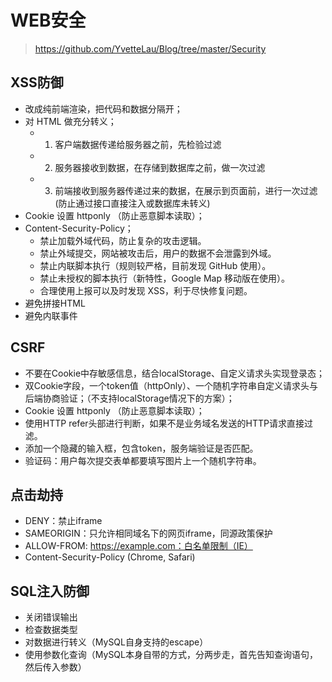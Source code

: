 # WEB安全
> https://github.com/YvetteLau/Blog/tree/master/Security

## XSS防御
* 改成纯前端渲染，把代码和数据分隔开；
* 对 HTML 做充分转义；
    - 1. 客户端数据传递给服务器之前，先检验过滤
    - 2. 服务器接收到数据，在存储到数据库之前，做一次过滤
    - 3. 前端接收到服务器传递过来的数据，在展示到页面前，进行一次过滤(防止通过接口直接注入或数据库未转义)
* Cookie 设置 httponly （防止恶意脚本读取）；
* Content-Security-Policy；
    - 禁止加载外域代码，防止复杂的攻击逻辑。
    - 禁止外域提交，网站被攻击后，用户的数据不会泄露到外域。
    - 禁止内联脚本执行（规则较严格，目前发现 GitHub 使用）。
    - 禁止未授权的脚本执行（新特性，Google Map 移动版在使用）。
    - 合理使用上报可以及时发现 XSS，利于尽快修复问题。
* 避免拼接HTML
* 避免内联事件

## CSRF

* 不要在Cookie中存敏感信息，结合localStorage、自定义请求头实现登录态；
* 双Cookie字段，一个token值（httpOnly）、一个随机字符串自定义请求头与后端协商验证；（不支持localStorage情况下的方案）；
* Cookie 设置 httponly （防止恶意脚本读取）；
* 使用HTTP refer头部进行判断，如果不是业务域名发送的HTTP请求直接过滤。
* 添加一个隐藏的输入框，包含token，服务端验证是否匹配。
* 验证码：用户每次提交表单都要填写图片上一个随机字符串。

## 点击劫持

* DENY：禁止iframe
* SAMEORIGIN：只允许相同域名下的网页iframe，同源政策保护
* ALLOW-FROM: https://example.com：白名单限制（IE）
* Content-Security-Policy (Chrome, Safari)

## SQL注入防御

* 关闭错误输出
* 检查数据类型
* 对数据进行转义（MySQL自身支持的escape）
* 使用参数化查询（MySQL本身自带的方式，分两步走，首先告知查询语句，然后传入参数）